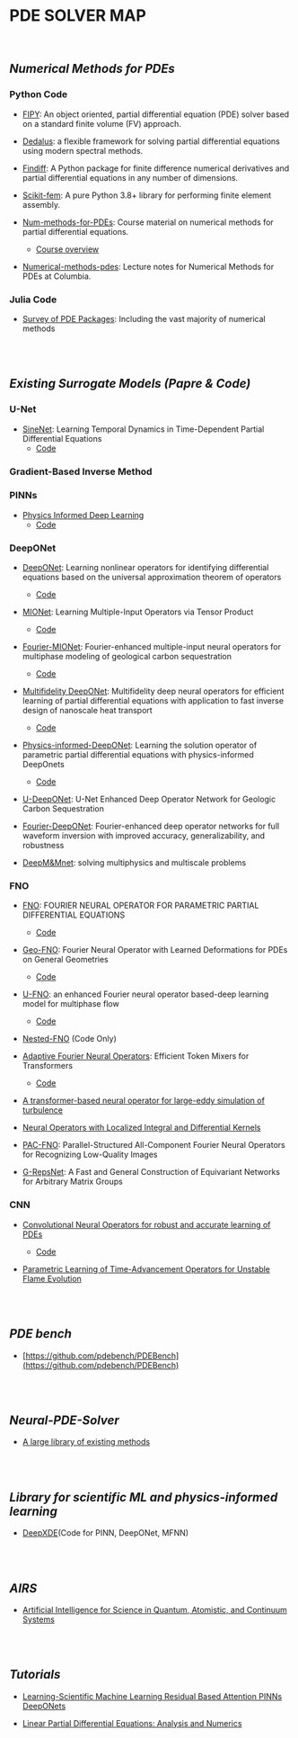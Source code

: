 # PDE SOLVER MAP

</br>

## *Numerical Methods for PDEs*

### Python Code

- [FIPY](https://github.com/usnistgov/fipy): An object oriented, partial differential equation (PDE) solver based on a standard finite volume (FV) approach.

- [Dedalus](https://github.com/DedalusProject/dedalus): a flexible framework for solving partial differential equations using modern spectral methods.

- [Findiff](https://github.com/maroba/findiff): A Python package for finite difference numerical derivatives and partial differential equations in any number of dimensions.
  
- [Scikit-fem](https://github.com/kinnala/scikit-fem): A pure Python 3.8+ library for performing finite element assembly.
  
- [Num-methods-for-PDEs](https://github.com/hplgit/num-methods-for-PDEs?tab=readme-ov-file): Course material on numerical methods for partial differential equations. 
  - [Course overview](https://hplgit.github.io/num-methods-for-PDEs/doc/pub/index.html)

- [Numerical-methods-pdes](https://github.com/mandli/numerical-methods-pdes): Lecture notes for Numerical Methods for PDEs at Columbia.

### Julia Code

- [Survey of PDE Packages](https://github.com/JuliaPDE/SurveyofPDEPackages): Including the vast majority of numerical methods

</br>
</br>

## *Existing Surrogate Models (Papre & Code)*

### U-Net

- [SineNet](https://arxiv.org/abs/2403.19507): Learning Temporal Dynamics in Time-Dependent Partial Differential Equations
  - [Code](https://github.com/divelab/AIRS)

### Gradient-Based Inverse Method

### PINNs

- [Physics Informed Deep Learning](https://maziarraissi.github.io/PINNs/)
  - [Code](https://github.com/maziarraissi/PINNs)

### DeepONet

- [DeepONet](https://arxiv.org/abs/1910.03193): Learning nonlinear operators for identifying differential equations based on the universal approximation theorem of operators
  - [Code](https://github.com/lululxvi/deepxde)

- [MIONet](https://epubs.siam.org/doi/10.1137/22M1477751): Learning Multiple-Input Operators via Tensor Product
  - [Code](https://github.com/lu-group/mionet)

- [Fourier-MIONet](https://arxiv.org/abs/2303.04778): Fourier-enhanced multiple-input neural operators for multiphase modeling of geological carbon sequestration
  - [Code](https://github.com/lu-group/mionet)

- [Multifidelity DeepONet](https://journals.aps.org/prresearch/abstract/10.1103/PhysRevResearch.4.023210): Multifidelity deep neural operators for efficient learning of partial differential equations with application to fast inverse design of nanoscale heat transport
  - [Code](https://github.com/lu-group/multifidelity-deeponet)

- [Physics-informed-DeepONet](https://arxiv.org/abs/2103.10974): Learning the solution operator of parametric partial differential equations with physics-informed DeepOnets
  - [Code](https://github.com/PredictiveIntelligenceLab/Physics-informed-DeepONets)

- [U-DeepONet](https://arxiv.org/abs/2311.15288): U-Net Enhanced Deep Operator Network for Geologic Carbon Sequestration

- [Fourier-DeepONet](https://www.sciencedirect.com/science/article/abs/pii/S0045782523004243?via%3Dihub): Fourier-enhanced deep operator networks for full waveform inversion with improved accuracy, generalizability, and robustness

- [DeepM&Mnet](https://www.sciencedirect.com/science/article/abs/pii/S0021999121001911?via%3Dihub): solving multiphysics and multiscale problems

### FNO

- [FNO](https://zongyi-li.github.io/): FOURIER NEURAL OPERATOR FOR PARAMETRIC PARTIAL DIFFERENTIAL EQUATIONS
  - [Code](https://github.com/neuraloperator/neuraloperator)

- [Geo-FNO](https://arxiv.org/abs/2207.05209): Fourier Neural Operator with Learned Deformations for PDEs on General Geometries
  - [Code](https://github.com/neuraloperator/Geo-FNO?tab=readme-ov-file)

- [U-FNO](https://arxiv.org/abs/2109.03697v2): an enhanced Fourier neural operator based-deep learning model for multiphase flow
  - [Code](https://github.com/lululxvi/deepxde)

- [Nested-FNO](https://github.com/gegewen/nested-fno) (Code Only)

- [Adaptive Fourier Neural Operators](https://arxiv.org/abs/2111.13587): Efficient Token Mixers for Transformers
  - [Code](https://github.com/NVlabs/AFNO-transformer)

- [A transformer-based neural operator for large-eddy simulation of turbulence](https://arxiv.org/abs/2403.16026)

- [Neural Operators with Localized Integral and Differential Kernels](https://arxiv.org/abs/2402.16845) 

- [PAC-FNO](https://arxiv.org/abs/2402.12721): Parallel-Structured All-Component Fourier Neural Operators for Recognizing Low-Quality Images

- [G-RepsNet](https://arxiv.org/abs/2402.15413): A Fast and General Construction of Equivariant Networks for Arbitrary Matrix Groups

### CNN

- [Convolutional Neural Operators for robust and accurate learning of PDEs](https://arxiv.org/abs/2302.01178)
  - [Code](https://github.com/bogdanraonic3/ConvolutionalNeuralOperator?tab=readme-ov-file)

- [Parametric Learning of Time-Advancement Operators for Unstable Flame Evolution](https://arxiv.org/abs/2402.10238)

</br>
</br>

## *PDE bench*

- [https://github.com/pdebench/PDEBench](https://github.com/pdebench/PDEBench)

</br>
</br>

## *Neural-PDE-Solver*

- [A large library of existing methods](https://github.com/bitzhangcy/Neural-PDE-Solver)
  
</br>
</br>

## *Library for scientific ML and physics-informed learning*

- [DeepXDE](https://github.com/lululxvi/deepxde)(Code for PINN, DeepONet, MFNN)

</br>
</br>

## *AIRS*

- [Artificial Intelligence for Science in Quantum, Atomistic, and Continuum Systems](https://github.com/divelab/AIRS)

</br>
</br>

## *Tutorials*

- [Learning-Scientific Machine Learning Residual Based Attention PINNs DeepONets](https://github.com/jdtoscano94/Learning-Scientific_Machine_Learning_Residual_Based_Attention_PINNs_DeepONets)

- [Linear Partial Differential Equations: Analysis and Numerics](https://github.com/mitmath/18303)




